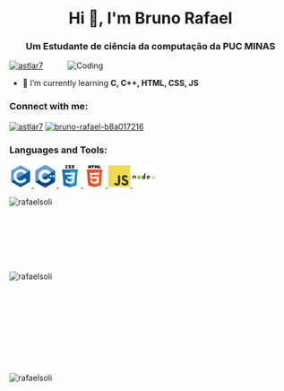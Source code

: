 <h1 align="center">Hi 👋, I'm Bruno Rafael</h1>
<h3 align="center">Um Estudante de ciência da computação da PUC MINAS</h3>
<img align="right" alt="Coding" width="400" src="https://media.tenor.com/Q_oj4wXs-JMAAAAd/luffy-gear-5.gif">
<p align="left"> <a href="https://twitter.com/astlar7" target="blank"><img src="https://img.shields.io/twitter/follow/astlar7?logo=twitter&style=for-the-badge" alt="astlar7" /></a> </p>

- 🌱 I’m currently learning **C, C++, HTML, CSS, JS**

<h3 align="left">Connect with me:</h3>
<p align="left">
<a href="https://twitter.com/astlar7" target="blank"><img align="center" src="https://raw.githubusercontent.com/rahuldkjain/github-profile-readme-generator/master/src/images/icons/Social/twitter.svg" alt="astlar7" height="30" width="40" /></a>
<a href="https://linkedin.com/in/bruno-rafael-b8a017216" target="blank"><img align="center" src="https://raw.githubusercontent.com/rahuldkjain/github-profile-readme-generator/master/src/images/icons/Social/linked-in-alt.svg" alt="bruno-rafael-b8a017216" height="30" width="40" /></a>
</p>

<h3 align="left">Languages and Tools:</h3>
<p align="left"> <a href="https://www.cprogramming.com/" target="_blank" rel="noreferrer"> <img src="https://raw.githubusercontent.com/devicons/devicon/master/icons/c/c-original.svg" alt="c" width="40" height="40"/> </a> <a href="https://www.w3schools.com/cpp/" target="_blank" rel="noreferrer"> <img src="https://raw.githubusercontent.com/devicons/devicon/master/icons/cplusplus/cplusplus-original.svg" alt="cplusplus" width="40" height="40"/> </a> <a href="https://www.w3schools.com/css/" target="_blank" rel="noreferrer"> <img src="https://raw.githubusercontent.com/devicons/devicon/master/icons/css3/css3-original-wordmark.svg" alt="css3" width="40" height="40"/> </a> <a href="https://www.w3.org/html/" target="_blank" rel="noreferrer"> <img src="https://raw.githubusercontent.com/devicons/devicon/master/icons/html5/html5-original-wordmark.svg" alt="html5" width="40" height="40"/> </a> <a href="https://developer.mozilla.org/en-US/docs/Web/JavaScript" target="_blank" rel="noreferrer"> <img src="https://raw.githubusercontent.com/devicons/devicon/master/icons/javascript/javascript-original.svg" alt="javascript" width="40" height="40"/> </a> <a href="https://nodejs.org" target="_blank" rel="noreferrer"> <img src="https://raw.githubusercontent.com/devicons/devicon/master/icons/nodejs/nodejs-original-wordmark.svg" alt="nodejs" width="40" height="40"/> </a> </p>

<p><img align="left" src="https://github-readme-stats.vercel.app/api/top-langs?username=rafaelsoli&show_icons=true&locale=en&layout=compact" alt="rafaelsoli" /></p>
<br><br><br><br><br><br><br>
<p>&nbsp;<img align="left" src="https://github-readme-stats.vercel.app/api?username=rafaelsoli&show_icons=true&locale=en" alt="rafaelsoli" /></p>
<br><br><br><br><br><br><br><br>
<p><img align="left" src="https://github-readme-streak-stats.herokuapp.com/?user=rafaelsoli&" alt="rafaelsoli" /></p>




